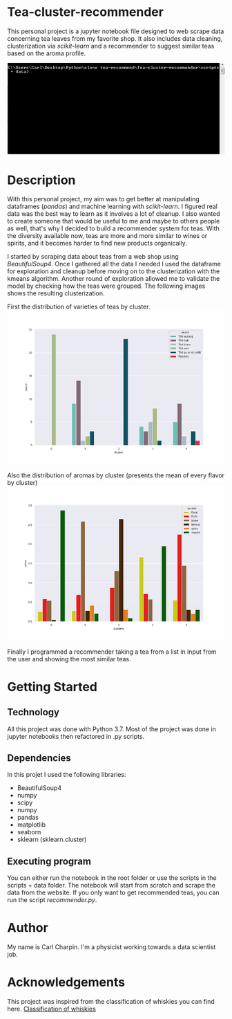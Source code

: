 # Tea-cluster-recommender
This personal project is a jupyter notebook file designed to web scrape data concerning tea leaves from my favorite shop.
It also includes data cleaning, clusterization via *scikit-learn* and a recommender to suggest similar teas based on the aroma profile.

![Recommender example GIF](https://github.com/CarlCharpin/Tea-cluster-recommender/blob/master/images/example.gif)

# Description

With this personal project, my aim was to get better at manipulating dataframes (*pandas*) and machine learning with *scikit-learn*. 
I figured real data was the best way to learn as it involves a lot of cleanup.
I also wanted to create someone that would be useful to me and maybe to others people as well, that's why I decided to 
build a recommender system for teas. With the diversity  available now, teas are more and more similar to wines or spirits, and it becomes harder to find new
products organically.


I started by scraping data about teas from a web shop using *BeautifulSoup4*. 
Once I gathered all the data I needed I used the dataframe for exploration and cleanup before moving on to
the clusterization with the kmeans algorithm. 
Another round of exploration allowed me to validate the model by checking how the teas were grouped.
The following images shows the resulting clusterization.

First the distribution of varieties of teas by cluster.
![Variety distribution by cluster](https://github.com/CarlCharpin/Tea-cluster-recommender/blob/master/images/groupedTea.png)

Also the distribution of aromas by cluster (presents the mean of every flavor by cluster)
![Aroma distribution](https://github.com/CarlCharpin/Tea-cluster-recommender/blob/master/images/distributionAromas.png)

Finally I programmed a recommender taking a tea from a list in input from the user and showing the most similar teas.
	
# Getting Started
## Technology
All this project was done with Python 3.7. Most of the project was done in jupyter notebooks then refactored in .py scripts.
## Dependencies
In this projet I used the following libraries:

* BeautifulSoup4
* numpy
* scipy
* numpy 
* pandas
* matplotlib
* seaborn
* sklearn (sklearn.cluster)
	
## Executing program

You can either run the notebook in the root folder or use the scripts in the scripts + data folder.
The notebook will start from scratch and scrape the data from the website. 
If you only want to get recommended teas, you can run the script *recommender.py*.


# Author
My name is Carl Charpin. I'm a physicist working towards a data scientist job.
	
# Acknowledgements
This project was inspired from the classification of whiskies you can find here.
[Classification of whiskies](https://blog.revolutionanalytics.com/2013/12/k-means-clustering-86-single-malt-scotch-whiskies.html)




